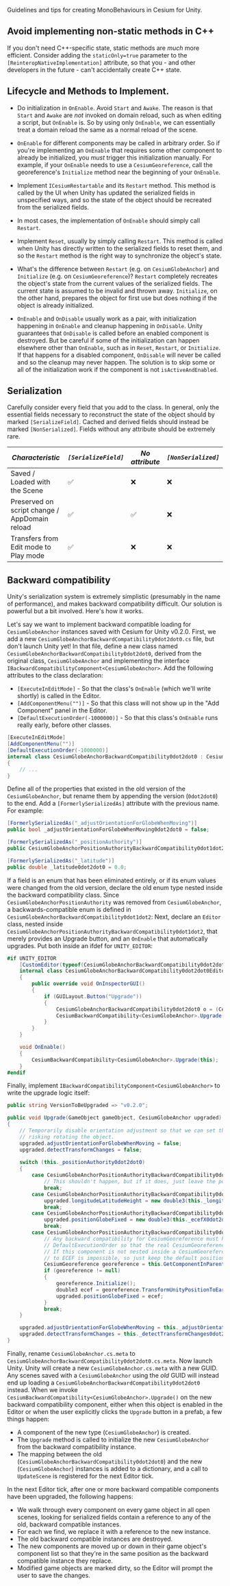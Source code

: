 Guidelines and tips for creating MonoBehaviours in Cesium for Unity.

## Avoid implementing non-static methods in C++

If you don't need C++-specific state, static methods are _much_ more efficient. Consider adding the `staticOnly=true` parameter to the `[ReinteropNativeImplementation]` attribute, so that you - and other developers in the future - can't accidentally create C++ state.

## Lifecycle and Methods to Implement.

* Do initialization in `OnEnable`. Avoid `Start` and `Awake`. The reason is that `Start` and `Awake` are _not_ invoked on domain reload, such as when editing a script, but `OnEnable` is. So by using only `OnEnable`, we can essentially treat a domain reload the same as a normal reload of the scene.

* `OnEnable` for different components may be called in arbitrary order. So if you're implementing an `OnEnable` that requires some other component to already be initialized, you _must_ trigger this initialization manually. For example, if your `OnEnable` needs to use a `CesiumGeoreference`, call the georeference's `Initialize` method near the beginning of your `OnEnable`.

* Implement `ICesiumRestartable` and its `Restart` method. This method is called by the UI when Unity has updated the serialized fields in unspecified ways, and so the state of the object should be recreated from the serialized fields.

* In most cases, the implementation of `OnEnable` should simply call `Restart`.

* Implement `Reset`, usually by simply calling `Restart`. This method is called when Unity has directly written to the serialized fields to reset them, and so the `Restart` method is the right way to synchronize the object's state.

* What's the difference between `Restart` (e.g. on `CesiumGlobeAnchor`) and `Initialize` (e.g. on `CesiumGeoreference`)? `Restart` completely recreates the object's state from the current values of the serialized fields. The current state is assumed to be invalid and thrown away. `Initialize`, on the other hand, prepares the object for first use but does nothing if the object is already initialized.

* `OnEnable` and `OnDisable` usually work as a pair, with initialization happening in `OnEnable` and cleanup happening in `OnDisable`. Unity guarantees that `OnDisable` is called before an enabled component is destroyed. But be careful if some of the initialization can happen elsewhere other than `OnEnable`, such as in `Reset`, `Restart`, or `Initialize`. If that happens for a disabled component, `OnDisable` will never be called and so the cleanup may never happen. The solution is to skip some or all of the initialization work if the component is not `isActiveAndEnabled`.


## Serialization

Carefully consider every field that you add to the class. In general, only the essential fields necessary to reconstruct the state of the object should by marked `[SerializeField]`. Cached and derived fields should instead be marked `[NonSerialized]`. Fields without any attribute should be extremely rare.

| *Characteristic*              | *`[SerializeField]`* | *No attribute* | *`[NonSerialized]`* |
|-------------------------------|----------------------|--------------|-------------------|
| Saved / Loaded with the Scene | ✅                   | ❌          | ❌                |
| Preserved on script change / AppDomain reload | ✅   | ✅          | ❌                |
| Transfers from Edit mode to Play mode      | ✅   | ❌          | ❌                |

## Backward compatibility

Unity's serialization system is extremely simplistic (presumably in the name of performance), and makes backward compatibility difficult. Our solution is powerful but a bit involved. Here's how it works.

Let's say we want to implement backward compatible loading for `CesiumGlobeAnchor` instances saved with Cesium for Unity v0.2.0. First, we add a new `CesiumGlobeAnchorBackwardCompatibility0dot2dot0.cs` file, but don't launch Unity yet! In that file, define a new class named `CesiumGlobeAnchorBackwardCompatibility0dot2dot0`, derived from the original class, `CesiumGlobeAnchor` and implementing the interface `IBackwardCompatibilityComponent<CesiumGlobeAnchor>`. Add the following attributes to the class declaration:

* `[ExecuteInEditMode]` - So that the class's `OnEnable` (which we'll write shortly) is called in the Editor.
* `[AddComponentMenu("")]` - So that this class will not show up in the "Add Component" panel in the Editor.
* `[DefaultExecutionOrder(-1000000)]` - So that this class's `OnEnable` runs really early, before other classes.

```cs
[ExecuteInEditMode]
[AddComponentMenu("")]
[DefaultExecutionOrder(-1000000)]
internal class CesiumGlobeAnchorBackwardCompatibility0dot2dot0 : CesiumGlobeAnchor, IBackwardCompatibilityComponent<CesiumGlobeAnchor>
{
    // ...
}
```

Define all of the properties that existed in the old version of the `CesiumGlobeAnchor`, but rename them by appending the version (`0dot2dot0`) to the end. Add a `[FormerlySerializedAs]` attribute with the previous name. For example:

```cs
[FormerlySerializedAs("_adjustOrientationForGlobeWhenMoving")]
public bool _adjustOrientationForGlobeWhenMoving0dot2dot0 = false;

[FormerlySerializedAs("_positionAuthority")]
public CesiumGlobeAnchorPositionAuthorityBackwardCompatibility0dot1dot2 _positionAuthority0dot2dot0 = CesiumGlobeAnchorPositionAuthorityBackwardCompatibility0dot1dot2.None;

[FormerlySerializedAs("_latitude")]
public double _latitude0dot2dot0 = 0.0;
```

If a field is an enum that has been eliminated entirely, or if its enum values were changed from the old version, declare the old enum type nested inside the backward compatibility class. Since `CesiumGlobeAnchorPositionAuthority` was removed from `CesiumGlobeAnchor`, a backwards-compatible enum is defined in `CesiumGlobeAnchorBackwardCompatibility0dot1dot2`:
Next, declare an `Editor` class, nested inside `CesiumGlobeAnchorPositionAuthorityBackwardCompatibility0dot1dot2`, that merely provides an Upgrade button, and an `OnEnable` that automatically upgrades. Put both inside an ifdef for `UNITY_EDITOR`:

```cs
#if UNITY_EDITOR
    [CustomEditor(typeof(CesiumGlobeAnchorBackwardCompatibility0dot2dot0))]
    internal class CesiumGlobeAnchorBackwardCompatibility0dot2dot0Editor : Editor
    {
        public override void OnInspectorGUI()
        {
            if (GUILayout.Button("Upgrade"))
            {
                CesiumGlobeAnchorBackwardCompatibility0dot2dot0 o = (CesiumGlobeAnchorBackwardCompatibility0dot2dot0)this.target;
                CesiumBackwardCompatibility<CesiumGlobeAnchor>.Upgrade(o);
            }
        }
    }

    void OnEnable()
    {
        CesiumBackwardCompatibility<CesiumGlobeAnchor>.Upgrade(this);
    }
#endif
```

Finally, implement `IBackwardCompatibilityComponent<CesiumGlobeAnchor>` to write the upgrade logic itself:

```cs
public string VersionToBeUpgraded => "v0.2.0";

public void Upgrade(GameObject gameObject, CesiumGlobeAnchor upgraded)
{
    // Temporarily disable orientation adjustment so that we can set the position without
    // risking rotating the object.
    upgraded.adjustOrientationForGlobeWhenMoving = false;
    upgraded.detectTransformChanges = false;
    
    switch (this._positionAuthority0dot2dot0)
    {
        case CesiumGlobeAnchorPositionAuthorityBackwardCompatibility0dot1dot2.None:
            // This shouldn't happen, but if it does, just leave the position at the default.
            break;
        case CesiumGlobeAnchorPositionAuthorityBackwardCompatibility0dot1dot2.LongitudeLatitudeHeight:
            upgraded.longitudeLatitudeHeight = new double3(this._longitude0dot2dot0, this._latitude0dot2dot0, this._height0dot2dot0);
            break;
        case CesiumGlobeAnchorPositionAuthorityBackwardCompatibility0dot1dot2.EarthCenteredEarthFixed:
            upgraded.positionGlobeFixed = new double3(this._ecefX0dot2dot0, this._ecefY0dot2dot0, this._ecefZ0dot2dot0);
            break;
        case CesiumGlobeAnchorPositionAuthorityBackwardCompatibility0dot1dot2.UnityCoordinates:
            // Any backward compatibility for CesiumGeoreference must have a more negative
            // DefaultExecutionOrder so that the real CesiumGeoreference is created first.
            // If this component is not nested inside a CesiumGeoreference, converting Unity coordinates
            // to ECEF is impossible, so just keep the default position.
            CesiumGeoreference georeference = this.GetComponentInParent<CesiumGeoreference>();
            if (georeference != null)
            {
                georeference.Initialize();
                double3 ecef = georeference.TransformUnityPositionToEarthCenteredEarthFixed(new double3(this._unityX0dot2dot0, this._unityY0dot2dot0, this._unityZ0dot2dot0));
                upgraded.positionGlobeFixed = ecef;
            }
            break;
    }

    upgraded.adjustOrientationForGlobeWhenMoving = this._adjustOrientationForGlobeWhenMoving0dot2dot0;
    upgraded.detectTransformChanges = this._detectTransformChanges0dot2dot0;
}
```

Finally, rename `CesiumGlobeAnchor.cs.meta` to `CesiumGlobeAnchorBackwardCompatibility0dot2dot0.cs.meta`. Now launch Unity. Unity will create a new `CesiumGlobeAnchor.cs.meta` with a new GUID. Any scenes saved with a `CesiumGlobeAnchor` using the _old_ GUID will instead end up loading a `CesiumGlobeAnchorBackwardCompatibility0dot2dot0` instead. When we invoke `CesiumBackwardCompatibility<CesiumGlobeAnchor>.Upgrade()` on the new backward compatibility component, either when this object is enabled in the Editor or when the user explicitly clicks the `Upgrade` button in a prefab, a few things happen:

* A component of the new type (`CesiumGlobeAnchor`) is created.
* The `Upgrade` method is called to initialize the new `CesiumGlobeAnchor` from the backward compatibility instance.
* The mapping between the old (`CesiumGlobeAnchorBackwardCompatibility0dot2dot0`) and the new (`CesiumGlobeAnchor`) instances is added to a dictionary, and a call to `UpdateScene` is registered for the next Editor tick.

In the next Editor tick, after one or more backward compatible components have been upgraded, the following happens:

* We walk through every component on every game object in all open scenes, looking for serialized fields contain a reference to any of the old, backward compatible instances.
* For each we find, we replace it with a reference to the new instance.
* The old backward compatible instances are destroyed.
* The new components are moved up or down in their game object's component list so that they're in the same position as the backward compatible instance they replace.
* Modified game objects are marked dirty, so the Editor will prompt the user to save the changes.
